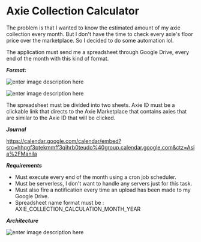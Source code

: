 # Axie Collection Calculator

The problem is that I wanted to know the estimated amount of my axie collection every month. But I don't have the time to check every axie's floor price over the marketplace. So I decided to do some automation lol.

The application must send me a spreadsheet through Google Drive, every end of the month with this kind of format.

***Format:***

![enter image description here](https://i.ibb.co/fMkB8dz/image.png)

![enter image description here](https://i.ibb.co/44qZhhW/image.png)

The spreadsheet must be divided into two sheets. Axie ID must be a clickable link that directs to the Axie Marketplace that contains axies that are similar to the Axie ID that will be clicked.

***Journal***

https://calendar.google.com/calendar/embed?src=hhqgf3ptekmmff3qihrb0teudo%40group.calendar.google.com&ctz=Asia%2FManila

***Requirements***

 - Must execute every end of the month using a cron job scheduler.
 - Must be serverless, I don't want to handle any servers just for this task.
 - Must also fire a notification every time an upload has been made to my Google Drive.
 - Spreadsheet name format must be : AXIE_COLLECTION_CALCULATION_MONTH_YEAR

***Architecture***

![enter image description here](https://i.ibb.co/MfFMHtn/Axie-Collection-Calculator-drawio-1.png%22%20alt=%22Axie-Collection-Calculator-drawio-1)

